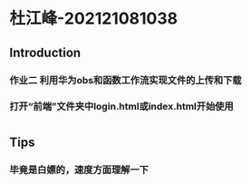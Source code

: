 # 杜江峰-202121081038

## Introduction
### 作业二 利用华为obs和函数工作流实现文件的上传和下载
### 打开“前端”文件夹中login.html或index.html开始使用
# 

## Tips
### 毕竟是白嫖的，速度方面理解一下
